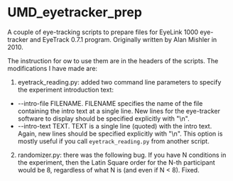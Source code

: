 # UMD_eyetracker_prep

A couple of eye-tracking scripts to prepare files for EyeLink 1000 eye-tracker and EyeTrack 0.7.1 program. Originally written by Alan Mishler in 2010. 

The instruction for ow to use them are in the headers of the scripts. The modifications I have made are:

1. eyetrack_reading.py: added two command line parameters to specify the experiment introduction text:
  + --intro-file FILENAME. FILENAME specifies the name of the file containing the intro text at a single line. New lines for the eye-tracker software to display should be specified explicitly with  "\n".
  + --intro-text TEXT. TEXT is a single line (quoted) with the intro text. Again, new lines should be specified explicitly with "\n". This option is mostly useful if you call `eyetrack_reading.py` from another script.
  
2. randomizer.py: there was the following bug. If you have N conditions in the experiment, then the Latin Square order for the N-th participant would be 8, regardless of what N is (and even if N < 8). Fixed.
